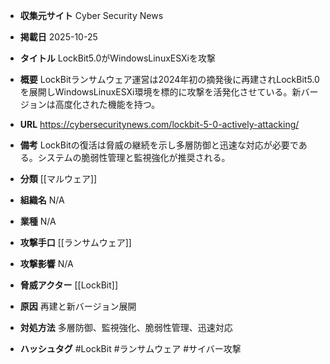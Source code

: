 - **収集元サイト**
Cyber Security News

- **掲載日**
2025-10-25

- **タイトル**
LockBit5.0がWindowsLinuxESXiを攻撃

- **概要**
LockBitランサムウェア運営は2024年初の摘発後に再建されLockBit5.0を展開しWindowsLinuxESXi環境を標的に攻撃を活発化させている。新バージョンは高度化された機能を持つ。

- **URL**
https://cybersecuritynews.com/lockbit-5-0-actively-attacking/

- **備考**
LockBitの復活は脅威の継続を示し多層防御と迅速な対応が必要である。システムの脆弱性管理と監視強化が推奨される。

- **分類**
[[マルウェア]]

- **組織名**
N/A

- **業種**
N/A

- **攻撃手口**
[[ランサムウェア]]

- **攻撃影響**
N/A

- **脅威アクター**
[[LockBit]]

- **原因**
再建と新バージョン展開

- **対処方法**
多層防御、監視強化、脆弱性管理、迅速対応

- **ハッシュタグ**
#LockBit #ランサムウェア #サイバー攻撃
